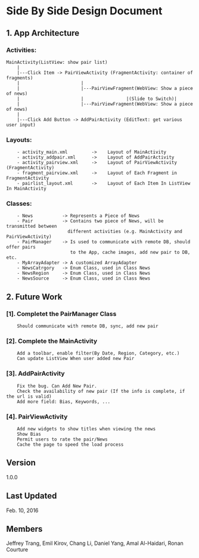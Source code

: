 # Side By Side Design Document

## 1. App Architecture

### Activities:
    MainActivity(ListView: show pair list)
        |
        |---Click Item -> PairViewActivity (FragmentActivity: container of fragments)
        |                       |
        |                       |---PairViewFragment(WebView: Show a piece of news)
        |                       |                |(Slide to Switch)|    
        |                       |---PairViewFragment(WebView: Show a piece of news)
        |
        |---Click Add Button -> AddPairActivity (EditText: get various user input)

### Layouts:
        - activity_main.xml         ->    Layout of MainActivity
        - activity_addpair.xml      ->    Layout of AddPairActivity
        - activity_pairview.xml     ->    Layout of PairViewActivity (FragmentActivity)
        - fragment_pairview.xml     ->    Layout of Each Fragment in FragmentActivity
        - pairlist_layout.xml       ->    Layout of Each Item In ListView In MainActivity
        
### Classes:

        - News           -> Represents a Piece of News
        - Pair           -> Contains two piece of News, will be transmitted between 
                           different activities (e.g. MainActivity and PairViewActivity)
        - PairManager    -> Is used to communicate with remote DB, should offer pairs
                            to the App, cache images, add new pair to DB, etc.
        - MyArrayAdapter -> A customized ArrayAdapter
        - NewsCatrgory   -> Enum Class, used in Class News
        - NewsRegion     -> Enum Class, used in Class News
        - NewsSource     -> Enum Class, used in Class News



## 2. Future Work

### [1]. Completet the PairManager Class
        Should communicate with remote DB, sync, add new pair

### [2]. Complete the MainActivity
        Add a toolbar, enable filter(By Date, Region, Category, etc.)
        Can update ListView When user added new Pair
        
### [3]. AddPairActivity
        Fix the bug. Can Add New Pair.
        Check the availability of new pair (If the info is complete, if the url is valid)
        Add more field: Bias, Keywords, ...
    
### [4]. PairViewActivity
        Add new widgets to show titles when viewing the news
        Show Bias
        Permit users to rate the pair/News
        Cache the page to speed the load process
        

## Version
1.0.0

## Last Updated
Feb. 10, 2016

## Members
Jeffrey Trang, Emil Kirov, Chang Li, Daniel Yang, Amal Al-Haidari, Ronan Courture






